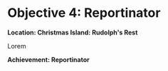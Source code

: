 # Objective 4: Reportinator
**Location: Christmas Island: Rudolph's Rest**  

Lorem

**Achievement: Reportinator**

<!--stackedit_data:
eyJoaXN0b3J5IjpbLTc1NzIyMjU0OCwyMTI3NjAyMjg3XX0=
-->